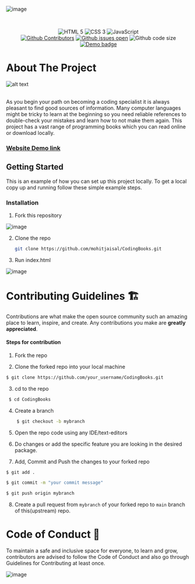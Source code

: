 ![image](https://user-images.githubusercontent.com/23385605/137148708-f5783b73-1465-4761-8375-93e63790ec0b.png)

<div align="center">
<br/>
  <p>
   
  </p>
  <!-- Badges -->
  <img src="https://img.shields.io/badge/HTML5-E34F26?style=for-the-badge&logo=html5&logoColor=white" alt="HTML 5" />
  <img src="https://img.shields.io/badge/CSS3-1572B6?style=for-the-badge&logo=css3&logoColor=white" alt="CSS 3" />
  <img src="https://img.shields.io/badge/JavaScript-323330?style=for-the-badge&logo=javascript&logoColor=F7DF1E" alt="JavaScript" />
  <br />
  <a href="https://github.com/mohitjaisal/CodingBooks/graphs/contributors"><img src="https://img.shields.io/github/contributors/mohitjaisal/CodingBooks?style=flat-square" alt="Github Contributors" /></a>
  <a href="https://github.com/mohitjaisal/CodingBooks/issues"><img src="https://img.shields.io/github/issues/mohitjaisal/CodingBooks?style=flat-square" alt="Github issues open" /></a>
  <img src="https://img.shields.io/github/languages/code-size/mohitjaisal/CodingBooks?style=flat-square" alt="Github code size" />
  <a href="https://CodingBooks.netlify.app/"><img src="https://img.shields.io/badge/demo-here-orange?style=flat-square" alt="Demo badge" /></a>
</div>



<!-- ABOUT THE PROJECT -->
# About The Project

![alt text](/CodingBooks/public/codingbooksgif.gif)

<br>
As you begin your path on becoming a coding specialist it is always pleasant to find good sources of information. Many computer languages might be tricky to learn at the beginning so you need reliable references to double-check your mistakes and learn how to not make them again. This project has a vast range of programming books which you can read online or download locally.

<h3><a href="https://codingbooks.netlify.app">Website Demo link</a></h3>



<!-- GETTING STARTED -->
## Getting Started

This is an example of how you can set up this project locally.
To get a local copy up and running follow these simple example steps.

### Installation

1. Fork this repository

![image](https://user-images.githubusercontent.com/68009648/137146860-8eeed4d3-9a26-49bb-8176-409e0f575d19.png)



2. Clone the repo
   
   ```sh
   git clone https://github.com/mohitjaisal/CodingBooks.git
   ```

3. Run index.html

![image](/CodingBooks/public/img/index.png)

<!-- CONTRIBUTING -->
# Contributing Guidelines 🏗
Contributions are what make the open source community such an amazing place to learn, inspire, and create. Any contributions you make are **greatly appreciated**.


#### Steps for contribution

1. Fork the repo

2. Clone the forked repo into your local machine <br>
``` bash 
$ git clone https://github.com/your_username/CodingBooks.git
```

3. cd to the repo
```bash
 $ cd CodingBooks
 ```

4. Create a branch
```bash
    $ git checkout -b mybranch
```

5. Open the repo code using any IDE/text-editors


6. Do changes or add the specific feature you are looking in the desired package.

7. Add, Commit and Push the changes to your forked repo
``` bash
$ git add .

$ git commit -m "your commit message"

$ git push origin mybranch
```

8. Create a pull request from `mybranch` of your forked repo to `main` branch of this(upstream) repo.

# Code of Conduct 📜

To maintain a safe and inclusive space for everyone, to learn and grow, contributors are advised to follow the Code of Conduct and also go through Guidelines for Contributing at least once.

![image](/CodingBooks/public/img/code-of-conduct.jpg)
